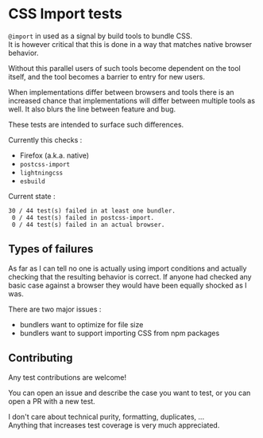 # CSS Import tests

`@import` in used as a signal by build tools to bundle CSS.  
It is however critical that this is done in a way that matches native browser behavior.

Without this parallel users of such tools become dependent on the tool itself, and the tool becomes a barrier to entry for new users.

When implementations differ between browsers and tools there is an increased chance that implementations will differ between multiple tools as well.
It also blurs the line between feature and bug.

These tests are intended to surface such differences.

Currently this checks :
- Firefox (a.k.a. native)
- `postcss-import`
- `lightningcss`
- `esbuild`

Current state :

```text
30 / 44 test(s) failed in at least one bundler.
 0 / 44 test(s) failed in postcss-import.
 0 / 44 test(s) failed in an actual browser.
```

## Types of failures

As far as I can tell no one is actually using import conditions and actually checking that the resulting behavior is correct.
If anyone had checked any basic case against a browser they would have been equally shocked as I was.

There are two major issues :
- bundlers want to optimize for file size
- bundlers want to support importing CSS from npm packages

## Contributing

Any test contributions are welcome!

You can open an issue and describe the case you want to test, or you can open a PR with a new test.

I don't care about technical purity, formatting, duplicates, ...  
Anything that increases test coverage is very much appreciated.
